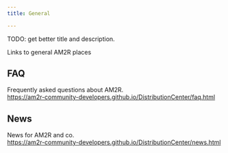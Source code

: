 ```yaml
---
title: General

---
```

TODO: get better title and description.

Links to general AM2R places


## FAQ
Frequently asked questions about AM2R.  
https://am2r-community-developers.github.io/DistributionCenter/faq.html

## News
News for AM2R and co.  
https://am2r-community-developers.github.io/DistributionCenter/news.html

